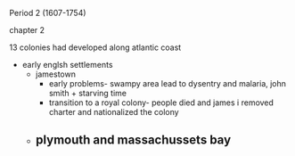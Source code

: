 Period 2 (1607-1754)

chapter 2

13 colonies had developed along atlantic coast

- early englsh settlements  
  - jamestown
    - early problems- swampy area lead to dysentry and malaria, john smith + starving time
    - transition to a royal colony- people died and james i removed charter and nationalized the colony
  - plymouth and massachussets bay
    - 
